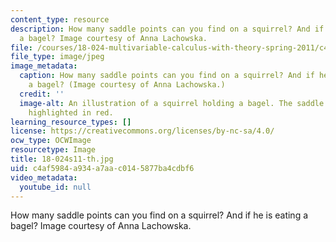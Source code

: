 ```yaml
---
content_type: resource
description: How many saddle points can you find on a squirrel? And if he is eating
  a bagel? Image courtesy of Anna Lachowska.
file: /courses/18-024-multivariable-calculus-with-theory-spring-2011/c4af5984a934a7aac0145877ba4cdbf6_18-024s11-th.jpg
file_type: image/jpeg
image_metadata:
  caption: How many saddle points can you find on a squirrel? And if he is eating
    a bagel? (Image courtesy of Anna Lachowska.)
  credit: ''
  image-alt: An illustration of a squirrel holding a bagel. The saddle points are
    highlighted in red.
learning_resource_types: []
license: https://creativecommons.org/licenses/by-nc-sa/4.0/
ocw_type: OCWImage
resourcetype: Image
title: 18-024s11-th.jpg
uid: c4af5984-a934-a7aa-c014-5877ba4cdbf6
video_metadata:
  youtube_id: null
---
```

How many saddle points can you find on a squirrel? And if he is eating a bagel? Image courtesy of Anna Lachowska.